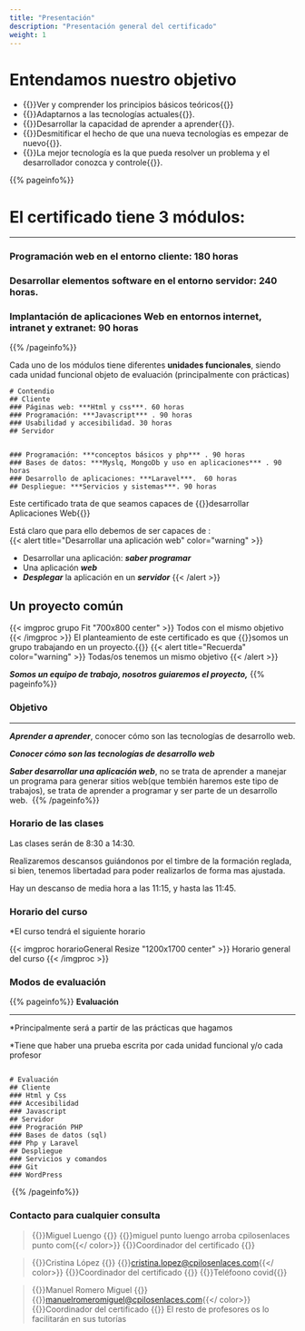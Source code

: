 ```yaml
---
title: "Presentación"
description: "Presentación general del certificado"
weight: 1 
---
```

# Entendamos nuestro objetivo

* {{<color color="text-primary">}}Ver y comprender los principios básicos teóricos{{</color>}}
* {{<color color="text-success">}}Adaptarnos a las tecnologías actuales{{</color>}}.
* {{<color color="text-primary">}}Desarrollar la capacidad de aprender a aprender{{</color>}}.
* {{<color color="text-success">}}Desmitificar el hecho de que una nueva tecnologías es empezar de nuevo{{</color>}}.
* {{<color color="text-primary">}}La mejor tecnología es la que pueda resolver un problema y el desarrollador conozca y controle{{</color>}}.

 

{{% pageinfo%}}
 # El certificado tiene 3 módulos:
-----
 ### Programación web en el entorno cliente: 180 horas
 ### Desarrollar elementos software en el entorno servidor: 240 horas.
 ### Implantación de aplicaciones Web en entornos internet, intranet y extranet: 90 horas
{{% /pageinfo%}}

Cada uno de los módulos tiene diferentes **unidades funcionales**, siendo cada unidad funcional objeto de evaluación (principalmente con prácticas)
```markmap
# Contendio
## Cliente
### Páginas web: ***Html y css***. 60 horas
### Programación: ***Javascript*** . 90 horas
### Usabilidad y accesibilidad. 30 horas
## Servidor


### Programación: ***conceptos básicos y php*** . 90 horas
### Bases de datos: ***Myslq, MongoDb y uso en aplicaciones*** . 90 horas
### Desarrollo de aplicaciones: ***Laravel***.  60 horas
## Despliegue: ***Servicios y sistemas***. 90 horas
```

Este certificado trata de que seamos capaces de {{<color color="text-white bg-success">}}desarrollar Aplicaciones Web{{</color>}}

Está claro que para ello debemos de ser capaces de :  
{{< alert title="Desarrollar una aplicación web" color="warning" >}}
* Desarrollar una aplicación: ***saber programar***
* Una aplicación ***web***
* ***Desplegar*** la aplicación en un ***servidor***
{{< /alert >}}

## Un proyecto común

[comment]: <> (<a href='https://www.freepik.es/fotos/negocios'>Foto de Negocios creado por senivpetro - www.freepik.es</a>)

{{< imgproc grupo Fit "700x800 center" >}}
Todos con el mismo objetivo
{{< /imgproc >}}
El planteamiento de este certificado es que {{<color>}}somos un grupo trabajando en un proyecto.{{</color>}}
{{< alert title="Recuerda" color="warning" >}}
 Todas/os tenemos un mismo objetivo 
{{< /alert >}}

***Somos un equipo de trabajo, nosotros guiaremos el proyecto,***
{{% pageinfo%}}
### Objetivo 
 ***
***Aprender a aprender***, conocer cómo son las tecnologías de desarrollo web.

***Conocer cómo son las tecnologías de desarrollo web***

***Saber desarrollar una aplicación web***, no se trata de aprender a manejar un programa para generar sitios web(que tembién haremos este tipo de trabajos), se trata de aprender a programar y ser parte de un desarrollo web.
 ![]()
{{% /pageinfo%}}
### Horario de las clases
Las clases serán de 8:30 a 14:30.

Realizaremos descansos guiándonos por  el timbre de la formación reglada, si bien, tenemos libertadad para poder realizarlos de forma mas ajustada.

Hay un descanso de media hora a las 11:15, y hasta las 11:45.

### Horario del curso
*El curso tendrá el siguiente horario

{{< imgproc horarioGeneral Resize "1200x1700 center" >}}
Horario general del curso
{{< /imgproc >}}

### Modos de evaluación
{{% pageinfo%}}
 **Evaluación**
 ***
*Principalmente será a partir de las prácticas que hagamos

*Tiene que haber una prueba escrita por cada unidad funcional y/o cada profesor
```markmap

# Evaluación
## Cliente
### Html y Css 
### Accesibilidad
### Javascript
## Servidor
### Progración PHP
### Bases de datos (sql)
### Php y Laravel
## Despliegue 
### Servicios y comandos
### Git
### WordPress
```

 ![]()
{{% /pageinfo%}}

### Contacto para cualquier consulta

> {{<color>}}Miguel Luengo {{</color>}} 
  {{<color color="text-success">}}miguel punto luengo arroba  cpilosenlaces punto com{{</ color>}} {{<color color="text-alert">}}Coordinador del certificado {{</color>}}

> {{<color>}}Cristina López {{</color>}}
{{<color color="text-success">}}cristina.lopez@cpilosenlaces.com{{</ color>}} {{<color color="text-alert">}}Coordinador del certificado {{</color>}}
{{<color>}}Teléfoono covid{{</color>}}

> {{<color>}}Manuel Romero Miguel {{</color>}} 
  {{<color color="text-success">}}manuelromeromiguel@cpilosenlaces.com{{</ color>}} {{<color color="text-alert">}}Coordinador del certificado {{</color>}}
El resto de profesores os lo facilitarán en sus tutorías



